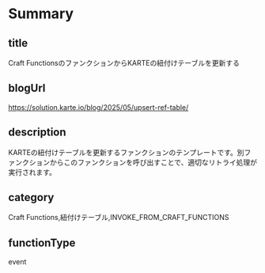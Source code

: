 # Summary

## title

Craft FunctionsのファンクションからKARTEの紐付けテーブルを更新する

## blogUrl

https://solution.karte.io/blog/2025/05/upsert-ref-table/

## description

KARTEの紐付けテーブルを更新するファンクションのテンプレートです。別ファンクションからこのファンクションを呼び出すことで、適切なリトライ処理が実行されます。

## category

Craft Functions,紐付けテーブル,INVOKE_FROM_CRAFT_FUNCTIONS

## functionType 

event